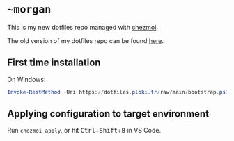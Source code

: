 # `~morgan`

This is my new dotfiles repo managed with [chezmoi](https://www.chezmoi.io/).

The old version of my dotfiles repo can be found [here](https://github.com/nagromc/dotfiles-dotbot).

## First time installation

On Windows:

```powershell
Invoke-RestMethod -Uri https://dotfiles.ploki.fr/raw/main/bootstrap.ps1 | Invoke-Expression
```

## Applying configuration to target environment

Run `chezmoi apply`, or hit <kbd>Ctrl</kbd>+<kbd>Shift</kbd>+<kbd>B</kbd> in VS Code.

